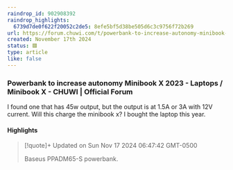 ```yaml
---
raindrop_id: 902908392
raindrop_highlights:
  6739d7de0f622f20052c2de5: 8efe5bf5d38be505d6c3c9756f72b269
url: https://forum.chuwi.com/t/powerbank-to-increase-autonomy-minibook-x-2023/44824
created: November 17th 2024
status: 🟥
type: article
like: false
---
```



### Powerbank to increase autonomy Minibook X 2023 - Laptops / Minibook X - CHUWI | Official Forum

I found one that has 45w output, but the output is at 1.5A or 3A with 12V current. Will this charge the minibook x? I bought the laptop this year.

#### Highlights

> [!quote]+ Updated on Sun Nov 17 2024 06:47:42 GMT-0500
>
> Baseus PPADM65-S powerbank.
